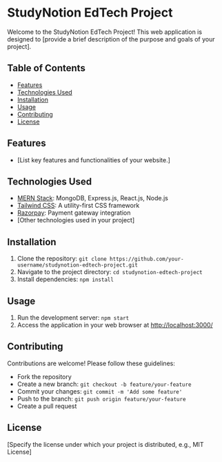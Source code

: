 # StudyNotion EdTech Project

Welcome to the StudyNotion EdTech Project! This web application is designed to [provide a brief description of the purpose and goals of your project].

## Table of Contents
- [Features](#features)
- [Technologies Used](#technologies-used)
- [Installation](#installation)
- [Usage](#usage)
- [Contributing](#contributing)
- [License](#license)

## Features
- [List key features and functionalities of your website.]

## Technologies Used
- [MERN Stack](https://www.mongodb.com/mern-stack): MongoDB, Express.js, React.js, Node.js
- [Tailwind CSS](https://tailwindcss.com/): A utility-first CSS framework
- [Razorpay](https://razorpay.com/): Payment gateway integration
- [Other technologies used in your project]

## Installation
1. Clone the repository: `git clone https://github.com/your-username/studynotion-edtech-project.git`
2. Navigate to the project directory: `cd studynotion-edtech-project`
3. Install dependencies: `npm install`

## Usage
1. Run the development server: `npm start`
2. Access the application in your web browser at [http://localhost:3000/](http://localhost:3000/)

## Contributing
Contributions are welcome! Please follow these guidelines:
- Fork the repository
- Create a new branch: `git checkout -b feature/your-feature`
- Commit your changes: `git commit -m 'Add some feature'`
- Push to the branch: `git push origin feature/your-feature`
- Create a pull request

## License
[Specify the license under which your project is distributed, e.g., MIT License]

